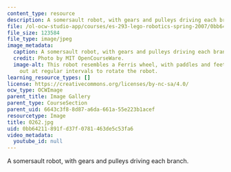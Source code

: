 ```yaml
---
content_type: resource
description: A somersault robot, with gears and pulleys driving each branch.
file: /ol-ocw-studio-app/courses/es-293-lego-robotics-spring-2007/0bb64211891fd37f0781463de5c53fa6_0262.jpg
file_size: 123584
file_type: image/jpeg
image_metadata:
  caption: A somersault robot, with gears and pulleys driving each branch.
  credit: Photo by MIT OpenCourseWare.
  image-alt: This robot resembles a Ferris wheel, with paddles and feet extending
    out at regular intervals to rotate the robot.
learning_resource_types: []
license: https://creativecommons.org/licenses/by-nc-sa/4.0/
ocw_type: OCWImage
parent_title: Image Gallery
parent_type: CourseSection
parent_uid: 6643c3f8-8d87-a6da-661a-55e223b1acef
resourcetype: Image
title: 0262.jpg
uid: 0bb64211-891f-d37f-0781-463de5c53fa6
video_metadata:
  youtube_id: null
---
```

A somersault robot, with gears and pulleys driving each branch.
